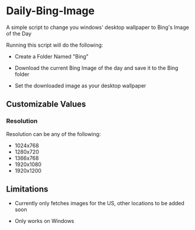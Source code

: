 # Daily-Bing-Image
A simple script to change you windows' desktop wallpaper to Bing's Image of the Day

Running this script will do the following:

* Create a Folder Named "Bing"

* Download the current Bing Image of the day and save it to the Bing folder

* Set the downloaded image as your desktop wallpaper

## Customizable Values

### Resolution
Resolution can be any of the following:

* 1024x768
* 1280x720
* 1366x768
* 1920x1080
* 1920x1200

## Limitations

* Currently only fetches images for the US, other locations to be added soon

* Only works on Windows
